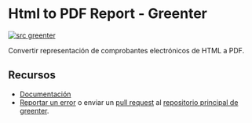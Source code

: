 # Html to PDF Report - Greenter

[![src greenter](https://greenter.dev/img/greenter_badge.svg)](https://github.com/thegreenter/greenter)
  
Convertir representación de comprobantes electrónicos de HTML a PDF. 

## Recursos
- [Documentación](https://greenter.dev/packages/report/#reporte-en-pdf)
- [Reportar un error](https://github.com/thegreenter/greenter/issues) o enviar un [pull request](https://github.com/thegreenter/greenter/pulls) al [repositorio principal de greenter](https://github.com/thegreenter/greenter).
